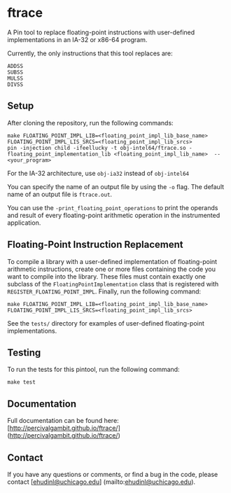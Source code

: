 ftrace
======

A Pin tool to replace floating-point instructions with user-defined
implementations in an IA-32 or x86-64 program.

Currently, the only instructions that this tool replaces are:

    ADDSS
    SUBSS
    MULSS
    DIVSS


Setup
-----

After cloning the repository, run the following commands:

    make FLOATING_POINT_IMPL_LIB=<floating_point_impl_lib_base_name> FLOATING_POINT_IMPL_LIS_SRCS=<floating_point_impl_lib_srcs>
    pin -injection child -ifeellucky -t obj-intel64/ftrace.so -floating_point_implementation_lib <floating_point_impl_lib_name>  -- <your_program>

For the IA-32 architecture, use `obj-ia32` instead of `obj-intel64`

You can specify the name of an output file by using the `-o` flag. The default
name of an output file is `ftrace.out`.

You can use the `-print_floating_point_operations` to print the operands and
result of every floating-point arithmetic operation in the instrumented
application.

Floating-Point Instruction Replacement
--------------------------------------

To compile a library with a user-defined implementation of floating-point
arithmetic instructions, create one or more files containing the code you want
to compile into the library.  These files must contain exactly one subclass of
the `FloatingPointImplementation` class that is registered with
`REGISTER_FLOATING_POINT_IMPL`.  Finally, run the following command:

    make FLOATING_POINT_IMPL_LIB=<floating_point_impl_lib_base_name> FLOATING_POINT_IMPL_LIS_SRCS=<floating_point_impl_lib_srcs>

See the `tests/` directory for examples of user-defined floating-point
implementations.

Testing
-------

To run the tests for this pintool, run the following command:

    make test

Documentation
-------------

Full documentation can be found here: [http://percivalgambit.github.io/ftrace/] (http://percivalgambit.github.io/ftrace/)

Contact
-------

If you have any questions or comments, or find a bug in the code, please contact
[ehudinl@uchicago.edu] (mailto:ehudinl@uchicago.edu).
